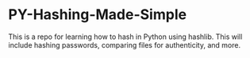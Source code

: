 # PY-Hashing-Made-Simple
This is a repo for learning how to hash in Python using hashlib. This will include hashing passwords, comparing files for authenticity, and more.

